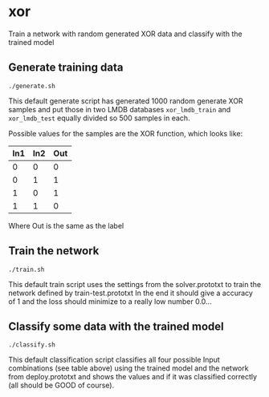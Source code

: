 # xor
Train a network with random generated XOR data and classify with the trained model

## Generate training data
    ./generate.sh

This default generate script has generated 1000 random generate XOR samples and put those in two LMDB databases ```xor_lmdb_train``` and ```xor_lmdb_test``` equally divided so 500 samples in each.

Possible values for the samples are the XOR function, which looks like:

| In1 | In2 | Out |
|-----|-----|-----|
|  0  |  0  |  0  |
|  0  |  1  |  1  |
|  1  |  0  |  1  |
|  1  |  1  |  0  |

Where Out is the same as the label

## Train the network
    ./train.sh

This default train script uses the settings from the solver.prototxt to train the network defined by train-test.prototxt
In the end it should give a accuracy of 1 and the loss should minimize to a really low number 0.0...

## Classify some data with the trained model
    ./classify.sh

This default classification script classifies all four possible Input combinations (see table above) using the trained model and the network from deploy.prototxt and shows the values and if it was classified correctly (all should be GOOD of course).
